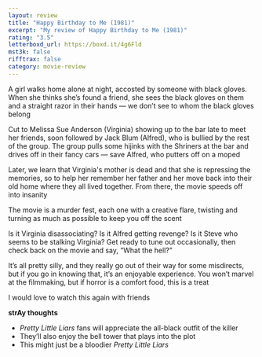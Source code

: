 ```yaml
---
layout: review
title: "Happy Birthday to Me (1981)"
excerpt: "My review of Happy Birthday to Me (1981)"
rating: "3.5"
letterboxd_url: https://boxd.it/4g6Fld
mst3k: false
rifftrax: false
category: movie-review
---
```


A girl walks home alone at night, accosted by someone with black gloves. When she thinks she’s found a friend, she sees the black gloves on them and a straight razor in their hands — we don’t see to whom the black gloves belong

Cut to Melissa Sue Anderson (Virginia) showing up to the bar late to meet her friends, soon followed by Jack Blum (Alfred), who is bullied by the rest of the group. The group pulls some hijinks with the Shriners at the bar and drives off in their fancy cars — save Alfred, who putters off on a moped

Later, we learn that Virginia's mother is dead and that she is repressing the memories, so to help her remember her father and her move back into their old home where they all lived together. From there, the movie speeds off into insanity

The movie is a murder fest, each one with a creative flare, twisting and turning as much as possible to keep you off the scent

Is it Virginia disassociating? Is it Alfred getting revenge? Is it Steve who seems to be stalking Virginia? Get ready to tune out occasionally, then check back on the movie and say, “What the hell?”

It’s all pretty silly, and they really go out of their way for some misdirects, but if you go in knowing that, it’s an enjoyable experience. You won’t marvel at the filmmaking, but if horror is a comfort food, this is a treat

I would love to watch this again with friends

<b>strAy thoughts</b>

- <i>Pretty Little Liars</i> fans will appreciate the all-black outfit of the killer
- They’ll also enjoy the bell tower that plays into the plot
- This might just be a bloodier <i>Pretty Little Liars</i>

